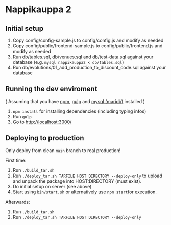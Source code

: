 Nappikauppa 2
=============

Initial setup
-------------

1. Copy config/config-sample.js to config/config.js and modify as needed
2. Copy config/public/frontend-sample.js to config/public/frontend.js and modify as needed
3. Run db/tables.sql, db/venues.sql and db/test-data.sql against your database (e.g. `mysql nappikauppa2 < db/tables.sql`)
4. Run db/evolutions/01_add_production_to_discount_code.sql against your database

Running the dev enviroment
-------------

( Assuming that you have [npm](https://www.npmjs.com/), [gulp](https://gulpjs.com/) and [mysql (maridb)](https://mariadb.org/) installed )

1. `npm install` for installing dependencies (including typing infos)
2. Run `gulp`
3. Go to [http://localhost:3000/](http://localhost:3000/)

Deploying to production
-------------

Only deploy from clean `main` branch to real production!

First time:

1. Run `./build_tar.sh`
2. Run `./deploy_tar.sh TARFILE HOST DIRECTORY --deploy-only`
to upload and unpack the package into HOST:DIRECTORY (must exist).
3. Do initial setup on server (see above)
4. Start using `bin/start.sh` or alternatively use `npm start`for execution.

Afterwards:
1. Run `./build_tar.sh`
2. Run `./deploy_tar.sh TARFILE HOST DIRECTORY --deploy-only`
